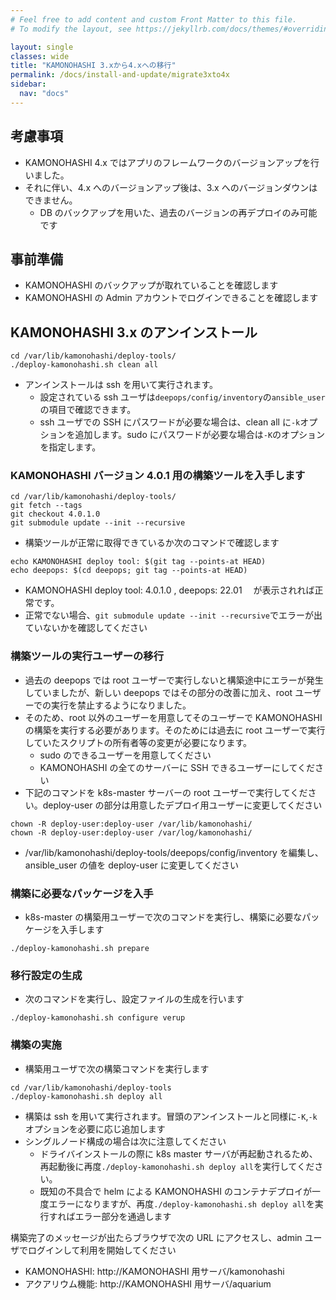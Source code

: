 ```yaml
---
# Feel free to add content and custom Front Matter to this file.
# To modify the layout, see https://jekyllrb.com/docs/themes/#overriding-theme-defaults

layout: single
classes: wide
title: "KAMONOHASHI 3.xから4.xへの移行"
permalink: /docs/install-and-update/migrate3xto4x
sidebar:
  nav: "docs"
---
```


## 考慮事項

- KAMONOHASHI 4.x ではアプリのフレームワークのバージョンアップを行いました。
- それに伴い、4.x へのバージョンアップ後は、3.x へのバージョンダウンはできません。
  - DB のバックアップを用いた、過去のバージョンの再デプロイのみ可能です

## 事前準備

- KAMONOHASHI のバックアップが取れていることを確認します
- KAMONOHASHI の Admin アカウントでログインできることを確認します

## KAMONOHASHI 3.x のアンインストール

```
cd /var/lib/kamonohashi/deploy-tools/
./deploy-kamonohashi.sh clean all
```

- アンインストールは ssh を用いて実行されます。
  - 設定されている ssh ユーザは`deepops/config/inventory`の`ansible_user`の項目で確認できます。
  - ssh ユーザでの SSH にパスワードが必要な場合は、clean all に`-k`オプションを追加します。sudo にパスワードが必要な場合は`-K`のオプションを指定します。

### KAMONOHASHI バージョン 4.0.1 用の構築ツールを入手します

```
cd /var/lib/kamonohashi/deploy-tools/
git fetch --tags
git checkout 4.0.1.0
git submodule update --init --recursive
```

- 構築ツールが正常に取得できているか次のコマンドで確認します

```
echo KAMONOHASHI deploy tool: $(git tag --points-at HEAD)
echo deepops: $(cd deepops; git tag --points-at HEAD)
```

- KAMONOHASHI deploy tool: 4.0.1.0 , deepops: 22.01 　が表示されれば正常です。
- 正常でない場合、`git submodule update --init --recursive`でエラーが出ていないかを確認してください

### 構築ツールの実行ユーザーの移行

- 過去の deepops では root ユーザーで実行しないと構築途中にエラーが発生していましたが、新しい deepops ではその部分の改善に加え、root ユーザーでの実行を禁止するようになりました。
- そのため、root 以外のユーザーを用意してそのユーザーで KAMONOHASHI の構築を実行する必要があります。そのためには過去に root ユーザーで実行していたスクリプトの所有者等の変更が必要になります。
  - sudo のできるユーザーを用意してください
  - KAMONOHASHI の全てのサーバーに SSH できるユーザーにしてください
- 下記のコマンドを k8s-master サーバーの root ユーザーで実行してください。deploy-user の部分は用意したデプロイ用ユーザーに変更してください

```
chown -R deploy-user:deploy-user /var/lib/kamonohashi/
chown -R deploy-user:deploy-user /var/log/kamonohashi/
```

- /var/lib/kamonohashi/deploy-tools/deepops/config/inventory を編集し、ansible_user の値を deploy-user に変更してください

### 構築に必要なパッケージを入手

- k8s-master の構築用ユーザーで次のコマンドを実行し、構築に必要なパッケージを入手します

```
./deploy-kamonohashi.sh prepare
```

### 移行設定の生成

- 次のコマンドを実行し、設定ファイルの生成を行います

```
./deploy-kamonohashi.sh configure verup
```

### 構築の実施

- 構築用ユーザで次の構築コマンドを実行します

```
cd /var/lib/kamonohashi/deploy-tools
./deploy-kamonohashi.sh deploy all
```

- 構築は ssh を用いて実行されます。冒頭のアンインストールと同様に`-K`,`-k`オプションを必要に応じ追加します
- シングルノード構成の場合は次に注意してください
  - ドライバインストールの際に k8s master サーバが再起動されるため、再起動後に再度`./deploy-kamonohashi.sh deploy all`を実行してください。
  - 既知の不具合で helm による KAMONOHASHI のコンテナデプロイが一度エラーになりますが、再度`./deploy-kamonohashi.sh deploy all`を実行すればエラー部分を通過します

構築完了のメッセージが出たらブラウザで次の URL にアクセスし、admin ユーザでログインして利用を開始してください

- KAMONOHASHI: http://KAMONOHASHI 用サーバ/kamonohashi
- アクアリウム機能: http://KAMONOHASHI 用サーバ/aquarium

